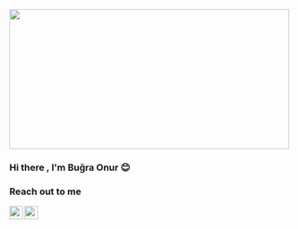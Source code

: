 <img src="https://media.giphy.com/media/vzO0Vc8b2VBLi/source.gif" width="500" height="250">

### Hi there , I'm Buğra Onur :blush:

### Reach out to me

[<img height="24" width="24" src="https://unpkg.com/simple-icons@v4/icons/linkedin.svg" align="left" />][linkedin]

[<img height="24" width="24" src="https://unpkg.com/simple-icons@v4/icons/facebook.svg" align="left" />][facebook]

<br/>
<br/>

[linkedin]: https://tr.linkedin.com/in/buğra-onur-genç-3312b7209
[facebook]: https://www.facebook.com/bgrayakamoz.genc/
